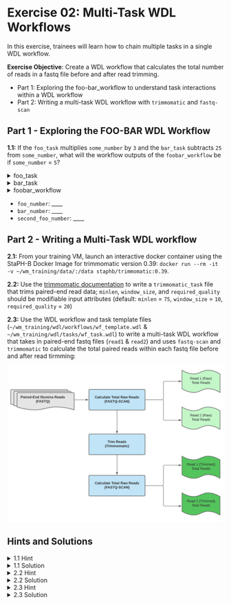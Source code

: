 # Exercise 02: Multi-Task WDL Workflows

In this exercise, trainees will learn how to chain multiple tasks in a single WDL workflow. 

**Exercise Objective**: Create a WDL workflow that calculates the total number of reads in a fastq file before and after read trimming. 
- Part 1: Exploring the foo-bar_workflow to understand task interactions within a WDL workflow
- Part 2: Writing a multi-task WDL workflow with `trimmomatic` and `fastq-scan`

## Part 1 - Exploring the FOO-BAR WDL Workflow
**1.1:** If the `foo_task` multiplies `some_number` by `3` and the `bar_task` subtracts `25` from `some_number`, what will the workflow outputs of the `foobar_workflow` be if `some_number` = `5`?
<details>
  <summary> foo_task
  </summary><br />
  
```
task foo_task {
  meta {
    # task metadata
    description: "Foo task file: multiply some number by 3"
  }
  input {
    # task inputs
    Int some_number
    String docker = "quay.io/theiagen/utility:1.2"
    Int cpu = 2
    Int memory = 2
  }
  command <<<
    # code block executed 
    let "foo_number = ~{some_number} * 3"
    echo $foo_number | tee FOO_NUMBER
  >>>
  output {
    # task outputs
    Int foo_number = read_string("FOO_NUMBER")
  }
  runtime {
    # runtime environment
    docker: "~{docker}"
    memory: "~{memory} GB"
    cpu: cpu
    disks: "local-disk 50 SSD"
    preemptible: 0
  }
}
```

</details>
  
<details>
  <summary> bar_task
  </summary><br />
  
```
task bar_task {
  meta {
    # task metadata
    description: "Bar task file: subtract 25 from some number"
  }
  input {
    # task inputs
    Int some_number
    String docker = "quay.io/theiagen/utility:1.2"
    Int cpu = 2
    Int memory = 2
  }
  command <<<
    # code block executed 
    let "bar_number = ~{some_number} - 25"
    echo $bar_number | tee BAR_NUMBER
  >>>
  output {
    # task outputs
    Int bar_number = read_string("BAR_NUMBER")
  }
  runtime {
    # runtime environment
    docker: "~{docker}"
    memory: "~{memory} GB"
    cpu: cpu
    disks: "local-disk 50 SSD"
    preemptible: 0
  }
}
```

</details>
  
</details>
  
<details>
  <summary> foobar_workflow
  </summary><br />
  
```
workflow foobar_workflow {
  input {
    # workflow inputs
    Int some_number
  }
  # tasks and/or subworkflows to execute
  call foo.foo_task {
    input:
      some_number = some_number
  }
  call bar.bar_task {
    input:
      some_number = foo_task.foo_number
  }
  call foo.foo_task as second_foo_task {
    input:
      some_number = bar_task.bar_number
  }
  output {
    # workflow outputs (output columns in Terra data tables)
    Int foo_number = foo_task.foo_number
    Int bar_number = bar_task.bar_number
    Int second_foo_number = second_foo_task.foo_number
  }
}
```

</details>

- `foo_number`: ____
- `bar_number`: ____
- `second_foo_number`: ____


## Part 2 - Writing a Multi-Task WDL workflow
**2.1:** From your training VM, launch an interactive docker container using the StaPH-B Docker Image for trimmomatic version 0.39: `docker run --rm -it -v ~/wm_training/data/:/data staphb/trimmomatic:0.39`.

**2.2:** Use the [trimmomatic documentation](http://www.usadellab.org/cms/?page=trimmomatic) to write a `trimmomatic_task` file that trims paired-end read data; `minlen`, `window_size`, and `required_quality` should be modifiable input attributes (default: `minlen` = `75`, `window_size` = `10`, `required_quality` = `20`)

**2.3:** Use the WDL workflow and task template files (`~/wm_training/wdl/workflows/wf_template.wdl` & `~/wm_training/wdl/tasks/wf_task.wdl`) to write a multi-task WDL workflow that takes in paired-end fastq files (`read1` & `read2`) and uses `fastq-scan` and `trimmomatic` to calculate the total paired reads within each fastq file before and after read tirmming:

<p align="center">
  <img src="../images/scan-n-trim_workflow.png" width="800" class="center">
</p>

## Hints and Solutions
<details>
 <summary> 1.1 Hint
 </summary><br />
 
 Examine the `foobar_workflow` to see how the `some_number` input attribute of each workflow gets set, e.g.

  ```
   call foo.foo_task as second_foo_task {
    input:
      some_number = bar_task.bar_number
  }
  ```
  
  How might this impact the final workflow output?
</details>

<details>
 <summary> 1.1 Solution 
 </summary><br />   
  
 Use the `miniwdl run` command to execute the `foobar` WDL workflow hosted in this repository to find out:<br />

   `$ miniwdl run ~/wm_training/wdl/workflows/wf_foobar.wdl some_number=5`
  
If `some_number` = `5`:
 - `foo_number` = `5 * 3` = `15`
 - `bar_number` = `15 - 25` = `-10`
 - `second_foo_number`: = `-10 * 3` = `-30`

  
  ```
workflow foobar_workflow {
  input {
    # workflow inputs
    Int some_number = 5
  }
  # tasks and/or subworkflows to execute
  call foo.foo_task {
    input:
      some_number = some_number # some_number = 5
  }
  call bar.bar_task {
    input:
      some_number = foo_task.foo_number # foo_task.foo_number = 5 * 3 = 15
  }
  call foo.foo_task as second_foo_task {
    input:
      some_number = bar_task.bar_number # bar_task.bar_number = 15 - 25 = -10
  }
  output {
    # workflow outputs (output columns in Terra data tables)
    Int foo_number = foo_task.foo_number # foo_task.foo_number = 5 * 3 = 15
    Int bar_number = bar_task.bar_number # bar_task.bar_number = 15 - 25 = -10
    Int second_foo_number = second_foo_task.foo_number # bar_task.bar_number = -10 * 3 = -30
  }
}
  ```
  
</details>

<details>
 <summary> 2.2 Hint
 </summary><br />
 
 How does the hworld_inputs.json file define the `name` input attribute?

</details>

<details>
  <summary> 2.2 Solution 
   </summary><br />

   By modifying the string `"Kevin G. Libuit"` the input file can be modified to print any name, *e.g.*:<br />

```
 $ cat ~/wm_training/wdl/data/hwrold/hworld_inputs.json
 {
  "hworld_workflow.name": "John Doe"
 }
```

</details>

<details>
 <summary> 2.3 Hint
 </summary><br />
 
Here's a potential start to  `task_fastq_scan.wdl` file:

```
task fastq_scan_task {
  meta {
    # task metadata
    description: "Task to run fastq_scan"
  }
  input {
    # task inputs
    File read1
    File read2
    String docker = "staphb/fastq-scan:0.4.4"
    Int cpu = 2
    Int memory = 2
  }
```

With these input attributes, how can we construct a `command` block to execute the appropriate `fastq-scan` command? What information needs to be defined in the `runtime` block?

</details>

<details>
  <summary> 2.3 Solution 
  </summary><br />
  
Check the following files in the [`solutions` branch](https://github.com/theiagen/wm_training/tree/solutions) of this repository: 
    - [`wm_training/wdl/tasks/task_fastq_scan.wdl`](https://github.com/theiagen/wm_training/blob/solutions/wdl/tasks/task_fastq_scan.wdl)
    - [`wm_training/wdl/workflows/wf_fastq_scan.wdl`](https://github.com/theiagen/wm_training/blob/solutions/wdl/workflows/wf_fastq_scan.wdl)

</details>

